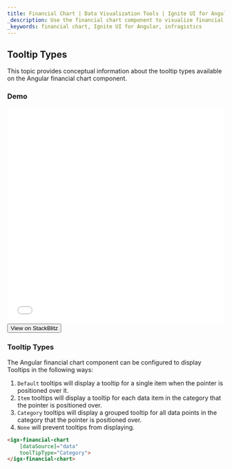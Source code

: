 ```yaml
---
title: Financial Chart | Data Visualization Tools | Ignite UI for Angular | Infragistics | Tooltip Types
_description: Use the financial chart component to visualize financial data using a simple API. View the demo, dependencies, usage and toolbar for more information. 
_keywords: financial chart, Ignite UI for Angular, infragistics
---
```


## Tooltip Types

This topic provides conceptual information about the tooltip types available on the Angular financial chart component.

### Demo

<div class="sample-container loading" style="height: 500px">
    <iframe id="financial-chart-tooltip-types-iframe" src='{environment:demosBaseUrl}/charts/financial-chart-tooltip-types' width="100%" height="100%" seamless frameBorder="0" onload="onXPlatSampleIframeContentLoaded(this);"></iframe>
</div>
<div>
    <button data-localize="stackblitz" class="stackblitz-btn"   data-iframe-id="financial-chart-tooltip-types-iframe" data-demos-base-url="{environment:demosBaseUrl}">View on StackBlitz
    </button>
</div>
<div class="divider--half"></div>

### Tooltip Types

The Angular financial chart component can be configured to display Tooltips in the following ways:

1.  `Default` tooltips will display a tooltip for a single item when the pointer is positioned over it.
2.  `Item` tooltips will display a tooltip for each data item in the category that the pointer is positioned over.
3.  `Category` tooltips will display a grouped tooltip for all data points in the category that the pointer is positioned over.
4.  `None` will prevent tooltips from displaying.

```html
<igx-financial-chart
    [dataSource]="data"
    toolTipType="Category">
</igx-financial-chart>
```
